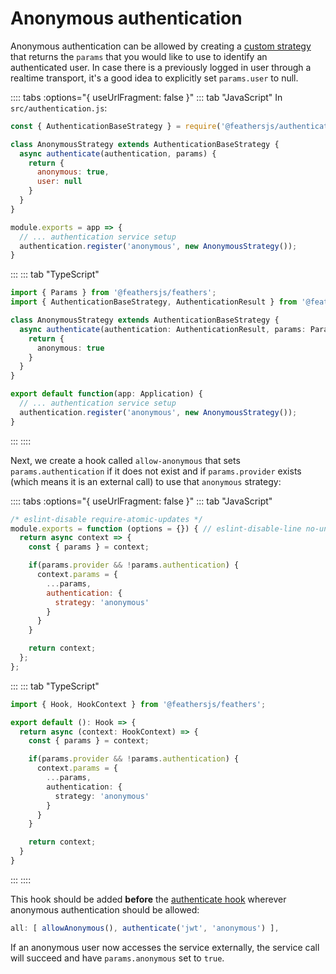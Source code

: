 # Anonymous authentication

Anonymous authentication can be allowed by creating a [custom strategy](../../api/authentication/strategy.md) that returns the `params` that you would like to use to identify an authenticated user. In case there is a previously logged in user through a realtime transport, it's a good idea to explicitly set `params.user` to null.

:::: tabs :options="{ useUrlFragment: false }"
::: tab "JavaScript"
In `src/authentication.js`:

```js
const { AuthenticationBaseStrategy } = require('@feathersjs/authentication');

class AnonymousStrategy extends AuthenticationBaseStrategy {
  async authenticate(authentication, params) {
    return {
      anonymous: true,
      user: null
    }
  }
}

module.exports = app => {
  // ... authentication service setup
  authentication.register('anonymous', new AnonymousStrategy());
}
```
:::
::: tab "TypeScript"
```ts
import { Params } from '@feathersjs/feathers';
import { AuthenticationBaseStrategy, AuthenticationResult } from '@feathersjs/authentication';

class AnonymousStrategy extends AuthenticationBaseStrategy {
  async authenticate(authentication: AuthenticationResult, params: Params) {
    return {
      anonymous: true
    }
  }
}

export default function(app: Application) {
  // ... authentication service setup
  authentication.register('anonymous', new AnonymousStrategy());
}
```
:::
::::


Next, we create a hook called `allow-anonymous` that sets `params.authentication` if it does not exist and if `params.provider` exists (which means it is an external call) to use that `anonymous` strategy:

:::: tabs :options="{ useUrlFragment: false }"
::: tab "JavaScript"
```js
/* eslint-disable require-atomic-updates */
module.exports = function (options = {}) { // eslint-disable-line no-unused-vars
  return async context => {
    const { params } = context;

    if(params.provider && !params.authentication) {
      context.params = {
        ...params,
        authentication: {
          strategy: 'anonymous'
        }
      }
    }

    return context;
  };
};
```
:::
::: tab "TypeScript"
```ts
import { Hook, HookContext } from '@feathersjs/feathers';

export default (): Hook => {
  return async (context: HookContext) => {
    const { params } = context;

    if(params.provider && !params.authentication) {
      context.params = {
        ...params,
        authentication: {
          strategy: 'anonymous'
        }
      }
    }

    return context;
  }
}
```
:::
::::

This hook should be added __before__ the [authenticate hook](../../api/authentication/hook.md) wherever anonymous authentication should be allowed:

```js
all: [ allowAnonymous(), authenticate('jwt', 'anonymous') ],
```

If an anonymous user now accesses the service externally, the service call will succeed and have `params.anonymous` set to `true`.
